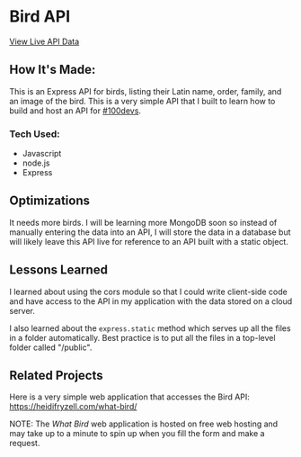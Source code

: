 # Bird API

[View Live API Data](https://bird-api-hdc8.onrender.com/api/birds)

## How It's Made:
This is an Express API for birds, listing their Latin name, order, family, and an image of the bird. This is a very simple API that I built to learn how to build and host an API for [#100devs](https://100devs.org/about).

### Tech Used:
- Javascript
- node.js
- Express

## Optimizations
It needs more birds. I will be learning more MongoDB soon so instead of manually entering the data into an API, I will store the data in a database but will likely leave this API live for reference to an API built with a static object.

## Lessons Learned
I learned about using the cors module so that I could write client-side code and have access to the API in my application with the data stored on a cloud server.

I also learned about the <code>express.static</code> method which serves up all the files in a folder automatically. Best practice is to put all the files in a top-level folder called "/public".

## Related Projects
Here is a very simple web application that accesses the Bird API:
https://heidifryzell.com/what-bird/

NOTE: The *What Bird* web application is hosted on free web hosting and may take up to a minute to spin up when you fill the form and make a request.
